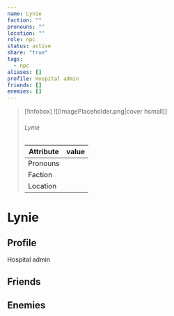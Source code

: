 ```yaml
---
name: Lynie
faction: ""
pronouns: ""
location: ""
role: npc
status: active
share: "true"
tags:
  - npc
aliases: []
profile: Hospital admin
friends: []
enemies: []
---
```



> [!infobox]
> ![[ImagePlaceholder.png|cover hsmall]]
> ###### Lynie
> Attribute |  value |
> ---|---|
> Pronouns | 
> Faction | 
> Location |  |


# Lynie
## Profile
Hospital admin

## Friends


## Enemies


